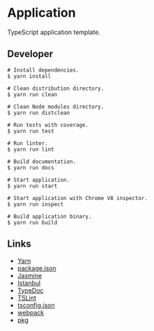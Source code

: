 # Application

TypeScript application template.

## Developer

```Shell
# Install dependencies.
$ yarn install

# Clean distribution directory.
$ yarn run clean

# Clean Node modules directory.
$ yarn run distclean

# Run tests with coverage.
$ yarn run test

# Run linter.
$ yarn run lint

# Build documentation.
$ yarn run docs

# Start application.
$ yarn run start

# Start application with Chrome V8 inspector.
$ yarn run inspect

# Build application binary.
$ yarn run build
```

## Links

-   [Yarn](https://yarnpkg.com/en/docs/cli/)
-   [package.json](https://docs.npmjs.com/files/package.json)
-   [Jasmine](https://jasmine.github.io/)
-   [Istanbul](http://gotwarlost.github.io/istanbul/)
-   [TypeDoc](https://github.com/TypeStrong/typedoc)
-   [TSLint](https://palantir.github.io/tslint/)
-   [tsconfig.json](https://www.typescriptlang.org/docs/handbook/tsconfig-json.html)
-   [webpack](https://webpack.js.org/configuration/)
-   [pkg](https://github.com/zeit/pkg)
